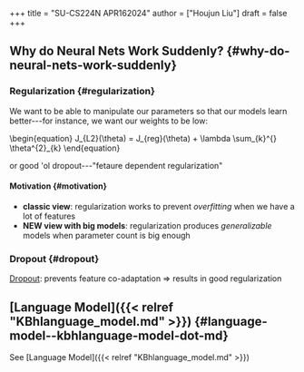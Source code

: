 +++
title = "SU-CS224N APR162024"
author = ["Houjun Liu"]
draft = false
+++

## Why do Neural Nets Work Suddenly? {#why-do-neural-nets-work-suddenly}


### Regularization {#regularization}

We want to be able to manipulate our parameters so that our models learn better---for instance, we want our weights to be low:

\begin{equation}
J\_{L2}(\theta) = J\_{reg}(\theta) + \lambda \sum\_{k}^{} \theta^{2}\_{k}
\end{equation}

or good 'ol dropout---"fetaure dependent regularization"


#### Motivation {#motivation}

-   **classic view**: regularization works to prevent _overfitting_ when we have a lot of features
-   **NEW view with big models**: regularization produces _generalizable_ models when parameter count is big enough


### Dropout {#dropout}

[Dropout](#dropout): prevents feature co-adaptation =&gt; results in good regularization


## [Language Model]({{< relref "KBhlanguage_model.md" >}}) {#language-model--kbhlanguage-model-dot-md}

See [Language Model]({{< relref "KBhlanguage_model.md" >}})
